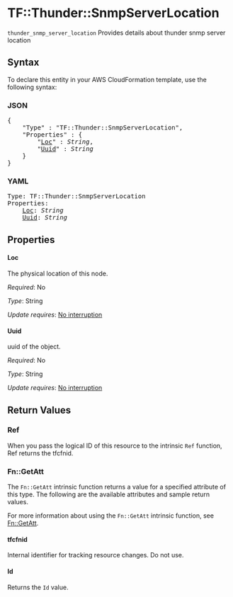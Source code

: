 # TF::Thunder::SnmpServerLocation

`thunder_snmp_server_location` Provides details about thunder snmp server location

## Syntax

To declare this entity in your AWS CloudFormation template, use the following syntax:

### JSON

<pre>
{
    "Type" : "TF::Thunder::SnmpServerLocation",
    "Properties" : {
        "<a href="#loc" title="Loc">Loc</a>" : <i>String</i>,
        "<a href="#uuid" title="Uuid">Uuid</a>" : <i>String</i>
    }
}
</pre>

### YAML

<pre>
Type: TF::Thunder::SnmpServerLocation
Properties:
    <a href="#loc" title="Loc">Loc</a>: <i>String</i>
    <a href="#uuid" title="Uuid">Uuid</a>: <i>String</i>
</pre>

## Properties

#### Loc

The physical location of this node.

_Required_: No

_Type_: String

_Update requires_: [No interruption](https://docs.aws.amazon.com/AWSCloudFormation/latest/UserGuide/using-cfn-updating-stacks-update-behaviors.html#update-no-interrupt)

#### Uuid

uuid of the object.

_Required_: No

_Type_: String

_Update requires_: [No interruption](https://docs.aws.amazon.com/AWSCloudFormation/latest/UserGuide/using-cfn-updating-stacks-update-behaviors.html#update-no-interrupt)

## Return Values

### Ref

When you pass the logical ID of this resource to the intrinsic `Ref` function, Ref returns the tfcfnid.

### Fn::GetAtt

The `Fn::GetAtt` intrinsic function returns a value for a specified attribute of this type. The following are the available attributes and sample return values.

For more information about using the `Fn::GetAtt` intrinsic function, see [Fn::GetAtt](https://docs.aws.amazon.com/AWSCloudFormation/latest/UserGuide/intrinsic-function-reference-getatt.html).

#### tfcfnid

Internal identifier for tracking resource changes. Do not use.

#### Id

Returns the <code>Id</code> value.

